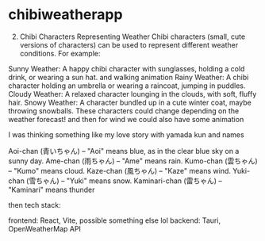 # chibiweatherapp


2. Chibi Characters Representing Weather
Chibi characters (small, cute versions of characters) can be used to represent different weather conditions. For example:

Sunny Weather: A happy chibi character with sunglasses, holding a cold drink, or wearing a sun hat. and walking animation
Rainy Weather: A chibi character holding an umbrella or wearing a raincoat, jumping in puddles.
Cloudy Weather: A relaxed character lounging in the clouds, with soft, fluffy hair. 
Snowy Weather: A character bundled up in a cute winter coat, maybe throwing snowballs.
These characters could change depending on the weather forecast!
and then for wind we could also have some animation

I was thinking something like my love story with yamada kun and names

Aoi-chan (青いちゃん) – "Aoi" means blue, as in the clear blue sky on a sunny day.
Ame-chan (雨ちゃん) – "Ame" means rain.
Kumo-chan (雲ちゃん) – "Kumo" means cloud.
Kaze-chan (風ちゃん) – "Kaze" means wind.
Yuki-chan (雪ちゃん) – "Yuki" means snow.
Kaminari-chan (雷ちゃん) – "Kaminari" means thunder

then tech stack:

frontend: React, Vite, possible something else lol
backend: Tauri, OpenWeatherMap API